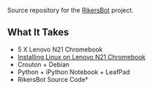 Source repository for the [RikersBot](xpmethod.plaintext.in/public-discourse/rikersbot.html) project.


## What It Takes

- 5 X Lenovo N21 Chromebook
- [Installing Linux on Lenovo N21 Chromebook](https://github.com/xpmethod/dhnotes/wiki/Linux-on-ChromeOS-with-Crouton
)
- Crouton + Debian
- Python + iPython Notebook + LeafPad
- RikersBot Source Code†


